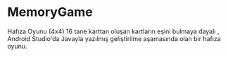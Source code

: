 # MemoryGame
Hafıza Oyunu
(4x4) 16 tane karttan oluşan kartların eşini bulmaya dayalı , Android Studio'da Javayla yazılmış geliştirilme aşamasında olan bir hafıza oyunu. 
